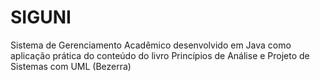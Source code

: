 # SIGUNI
Sistema de Gerenciamento Acadêmico desenvolvido em Java como aplicação prática do conteúdo do livro Princípios de Análise e Projeto de Sistemas com UML (Bezerra)
